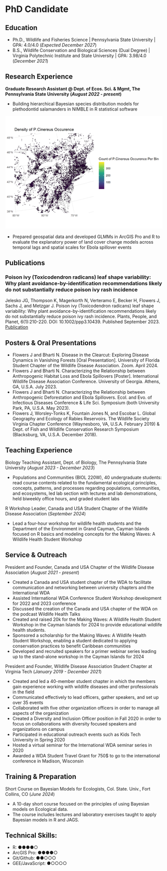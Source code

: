 # PhD Candidate

## Education
- Ph.D., Wildlife and Fisheries Science | Pennsylvania State University | GPA: 4.0/4.0 (_Expected December 2027_)								       			        		
- B.S., Wildlife Conservation and Biological Sciences (Dual Degree) | Virginia Polytechnic Institute and State University | GPA: 3.98/4.0 (_December 2021_)

## Research Experience
**Graduate Research Assistant @ Dept. of Ecos. Sci. & Mgmt, The Pennsylvania State University (_August 2022 - present_)**
- Building hierarchical Bayesian species distribution models for plethodontid salamanders in NIMBLE in R statistical software

![EDA Visualization of Eastern-Redback Salamander Occurrence per 25km Hexbin](/assets/img/count_by_bin_PCIN.png)

- Prepared geospatial data and developed GLMMs in ArcGIS Pro and R to evaluate the explanatory power of land cover change models across temporal lags and spatial scales for Ebola spillover events

## Publications
### Poison ivy (Toxicodendron radicans) leaf shape variability: Why plant avoidance-by-identification recommendations likely do not substantially reduce poison ivy rash incidence
Jelesko JG, Thompson K, Magerkorth N, Verteramo E, Becker H, Flowers J, Sachs J, and Metzgar J. Poison ivy (Toxicodendron radicans) leaf shape variability: Why plant avoidance-by-identification recommendations likely do not substantially reduce poison ivy rash incidence. Plants, People, and Planet, 6(1):210-220. DOI: 10.1002/ppp3.10439. Published September 2023.
[Publication](https://doi.org/10.1002/ppp3.10439)


## Posters & Oral Presentations
- Flowers J and Bharti N. Disease in the Clearcut: Exploring Disease Dynamics in Vanishing Forests [Oral Presentation]. University of Florida Student Chapter of the Wildlife Disease Association. Zoom. April 2024.
- Flowers J and Bharti N. Characterizing the Relationship between Anthropogenic Habitat Loss and Ebola Spillovers [Poster]. International Wildlife Disease Association Conference. University of Georgia. Athens, GA, U.S.A. July 2023.
- Flowers J and Bharti N. Characterizing the Relationship between Anthropogenic Deforestation and Ebola Spillovers. Ecol. and Evo. of Infectious Diseases Conference & Life Sci. Symposium (both University Park, PA, U.S.A. May 2023). 
- Flowers J, Worsley-Tonks K, Fountain Jones N, and Escobar L. Global Geography and Ecology of Rabies Reservoirs. The Wildlife Society Virginia Chapter Conference (Waynesboro, VA, U.S.A. February 2019) & Dept. of Fish and Wildlife Conservation Research Symposium (Blacksburg, VA, U.S.A. December 2018).

## Teaching Experience
Biology Teaching Assistant, Dept. of Biology, The Pennsylvania State University (_August 2023 - December 2023_)
-	Populations and Communities (BIOL 220W), 40 undergraduate students: read course contents related to the fundamental ecological principles, concepts, patterns, and processes regarding populations, communities, and ecosystems, led lab section with lectures and lab demonstrations, held biweekly office hours, and graded student labs 

R Workshop Leader, Canada and USA Student Chapter of the Wildlife Disease Association (_September 2024_)
-	Lead a four-hour workshop for wildlife health students and the Department of the Environment in Grand Cayman, Cayman Islands focused on R basics and modeling concepts for the Making Waves: A Wildlife Health Student Workshop


## Service & Outreach
President and Founder, Canada and USA Chapter of the Wildlife Disease Association (_August 2021 - present_)
- Created a Canada and USA student chapter of the WDA to facilitate communication and networking between university chapters and the International WDA
-	Assisted International WDA Conference Student Workshop development for 2022 and 2023 conference
-	Discussed the creation of the Canada and USA chapter of the WDA on the podcast Wildlife Health Talks
-	Created and raised 20k for the Making Waves: A Wildlife Health Student Workshop in the Cayman Islands for 2024 to provide educational wildlife health students.
-	Sponsored a scholarship for the Making Waves: A Wildlife Health Student Workshop, enabling a student dedicated to applying conservation practices to benefit Caribbean communities
-	Developed and recruited speakers for a primer webinar series leading up to the stand-alone workshop in the Cayman Islands for 2024

President and Founder, Wildlife Disease Association Student Chapter at Virginia Tech (_January 2019 - December 2021_)
-	Created and led a 40-member student chapter in which the members gain experience working with wildlife diseases and other professionals in the field 
-	Communicated effectively to lead officers, gather speakers, and set up over 35 events
-	Collaborated with five other organization officers in order to manage all aspects of the organization
-	Created a Diversity and Inclusion Officer position in Fall 2020 in order to focus on collaborations with diversity focused speakers and organizations on campus 
-	Participated in educational outreach events such as Kids Tech University in Spring 2020 
-	Hosted a virtual seminar for the International WDA seminar series in 2020
-	Awarded a WDA Student Travel Grant for 750$ to go to the international conference in Madison, Wisconsin


## Training & Preparation
Short Course on Bayesian Models for Ecologists, Col. State. Univ., Fort Collins, CO (_June 2024_)     
-	A 10-day short course focused on the principles of using Bayesian models on Ecological data.
-	The course includes lectures and laboratory exercises taught to apply Bayesian models in R and JAGS.


## Technical Skills:
- R: ●●●●○
- ArcGIS Pro: ●●●●○
- Git/Github: ●●○○○
- GEE/JavaScript: ●○○○○

